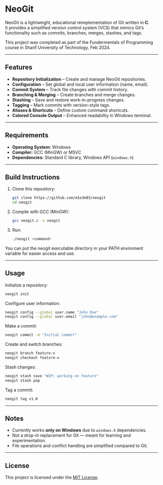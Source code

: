 # NeoGit

NeoGit is a lightweight, educational reimplementation of Git written in **C**.  
It provides a simplified version control system (VCS) that mimics Git’s functionality such as commits, branches, merges, stashes, and tags.

This project was completed as part of the Fundermentals of Programming course in Sharif University of Technology, Feb 2024.


---

## Features

- **Repository Initialization** – Create and manage NeoGit repositories.
- **Configuration** – Set global and local user information (name, email).
- **Commit System** – Track file changes with commit history.
- **Branching & Merging** – Create branches and merge changes.
- **Stashing** – Save and restore work-in-progress changes.
- **Tagging** – Mark commits with version-style tags.
- **Aliases & Shortcuts** – Define custom command shortcuts.
- **Colored Console Output** – Enhanced readability in Windows terminal.

---

## Requirements

- **Operating System:** Windows  
- **Compiler:** GCC (MinGW) or MSVC  
- **Dependencies:** Standard C library, Windows API (`windows.h`)

---

## Build Instructions

1. Clone this repository:
   ```bash
   git clone https://github.com/m1e3m83/neogit
   cd neogit
   ```

2. Compile with GCC (MinGW):
   ```bash
   gcc neogit.c -o neogit
   ```

3. Run:
   ```bash
   ./neogit <command>
   ```

You can put the neogit executable directory in your PATH enviroment variable for easier access and use.

---

## Usage

Initialize a repository:
```bash
neogit init
```

Configure user information:
```bash
neogit config --global user.name "John Doe"
neogit config --global user.email "john@example.com"
```

Make a commit:
```bash
neogit commit -m "Initial commit"
```

Create and switch branches:
```bash
neogit branch feature-x
neogit checkout feature-x
```

Stash changes:
```bash
neogit stash save "WIP: working on feature"
neogit stash pop
```

Tag a commit:
```bash
neogit tag v1.0
```

---


## Notes

- Currently works **only on Windows** due to `windows.h` dependencies.  
- Not a drop-in replacement for Git — meant for learning and experimentation.  
- File operations and conflict handling are simplified compared to Git.  

---

## License
This project is licensed under the [MIT License](https://opensource.org/licenses/MIT).
